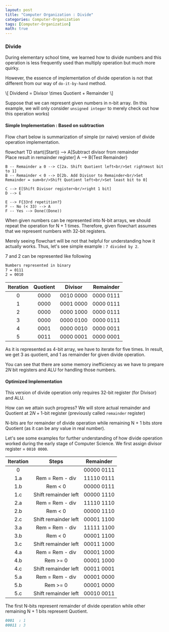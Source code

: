 ```yaml
---
layout: post
title: "Computer Organization : Divide"
categories: Computer-Organization
tags: [Computer-Organization]
math: true
---
```

### Divide
During elementary school time, we learned how to divide numbers and this operation is less frequently used than multiply operation but much more quirky.

However, the essence of implementation of divide operation is not that different from our way of `do-it-by-hand` method.

<div>
  \[ Dividend = Divisor \times Quotient + Remainder \]
</div>

Suppose that we can represent given numbers in n-bit array. 
(In this example, we will only consider `unsigned integer` to merely check out how this operation works)

#### Simple Implementation : Based on subtraction
Flow chart below is summarization of simple (or naive) version of divide operation implementation.

<div class="mermaid">
flowchart TD
    start((Start)) --> A[Subtract divisor from remainder<br/>Place result in remainder register]
    A --> B{Test Remainder}
    
    B -- Remainder ≥ 0 --> C[2a. Shift Quotient left<br/>Set rightmost bit to 1]
    B -- Remainder < 0 --> D[2b. Add Divisor to Remainder<br/>Set Remainder = sum<br/>Shift Quotient left<br/>Set least bit to 0]
    
    C --> E[Shift Divisor register<br/>right 1 bit]
    D --> E
    
    E --> F{33rd repetition?}
    F -- No (< 33) --> A
    F -- Yes --> Done((Done))
</div>

When given numbers can be represented into N-bit arrays, we should repeat the operation for N + 1 times. Therefore, given flowchart assumes that we represent numbers with 32-bit registers.

Merely seeing flowchart will be not that helpful for understanding how it actually works.
Thus, let's see simple example : `7 divided by 2`.

7 and 2 can be represented like following

```markdown
Numbers represented in binary
7 = 0111
2 = 0010
```

| Iteration | Quotient |  Divisor  | Remainder |
| :-------: | :------: | :-------: | :-------: |
|     0     |   0000   | 0010 0000 | 0000 0111 |
|     1     |   0000   | 0001 0000 | 0000 0111 |
|     2     |   0000   | 0000 1000 | 0000 0111 |
|     3     |   0000   | 0000 0100 | 0000 0111 |
|     4     |   0001   | 0000 0010 | 0000 0011 |
|     5     |   0011   | 0000 0001 | 0000 0001 |

As it is represented as 4-bit array, we have to iterate for five times. In result, we get 3 as quotient, and 1 as remainder for given divide operation.

You can see that there are some memory inefficiency as we have to prepare $2N$ bit registers and ALU for handling those numbers.

#### Optimized Implementation
This version of divide operation only requires 32-bit register (for Divisor) and ALU.

How can we attain such progress? We will store actual remainder and Quotient at $2N + 1$-bit register (previously called `remainder` register)

N-bits are for remainder of divide operation while remaining N + 1 bits store Quotient (as it can be any value in real number).

Let's see some examples for further understanding of how divide operation worked during the early stage of Computer Science.
We first assign divisor register = `0010 0000`.

|   Iteration   |         Steps        |  Remainder |
| :-----------: | :------------------: | :--------: |
|       0       |                      | 00000 0111 |   
|      1.a      |   Rem = Rem - div    | 11110 0111 |
|      1.b      |       Rem < 0        | 00000 0111 |
|      1.c      | Shift remainder left | 00000 1110 |
|      2.a      |   Rem = Rem - div    | 11110 1110 |
|      2.b      |       Rem < 0        | 00000 1110 |
|      2.c      | Shift remainder left | 00001 1100 |
|      3.a      |   Rem = Rem - div    | 11111 1100 |
|      3.b      |       Rem < 0        | 00001 1100 |
|      3.c      | Shift remainder left | 00011 1000 |
|      4.a      |   Rem = Rem - div    | 00001 1000 |
|      4.b      |      Rem >= 0        | 00001 1000 |
|      4.c      | Shift remainder left | 00011 0001 |
|      5.a      |   Rem = Rem - div    | 00001 0000 |
|      5.b      |      Rem >= 0        | 00001 0000 |
|      5.c      | Shift remainder left | 00010 0011 |

The first N-bits represent remainder of divide operation while other remaining N + 1 bits represent Quotient.

```markdown
0001  : 1
00011 : 3
```
